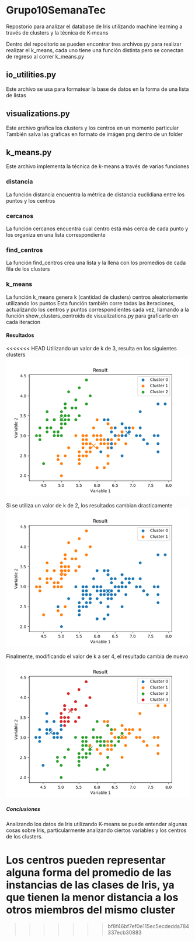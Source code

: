 # Grupo10SemanaTec
Repostorio para analizar el database de Iris utilizando machine learning
a través de clusters y la técnica de K-means

Dentro del repositorio se pueden encontrar tres archivos py para realizar
realizar el k_means, cada uno tiene una función distinta pero se conectan
de regreso al correr k_means.py

## io_utilities.py
Este archivo se usa para formatear la base de datos en la forma de una lista de
listas

## visualizations.py
Este archivo grafica los clusters y los centros en un momento particular
También salva las graficas en formato de imágen png dentro de un folder

## k_means.py
Este archivo implementa la técnica de k-means a través de varias funciones

### distancia
La función distancia encuentra la métrica de distancia euclidiana entre los puntos y los centros

### cercanos
La función cercanos encuentra cual centro está más cerca de cada punto y los organiza en una lista correspondiente

### find_centros
La función find_centros crea una lista y la llena con los promedios de cada fila de los clusters

### k_means
La función k_means genera k (cantidad de clusters) centros aleatoriamente utilizando los puntos
Esta función también corre todas las iteraciones, actualizando los centros y puntos correspondientes cada vez, llamando a la función show_clusters_centroids de visualizations.py para graficarlo en cada iteracion

#### Resultados
<<<<<<< HEAD
Utilizando un valor de k de 3, resulta en los siguientes clusters
<img src="./images/run1/kmeans_Result.png" width="auto">

Si se utiliza un valor de k de 2, los resultados cambian drasticamente
<img src="./images/run4/kmeans_Result.png" width="auto">

Finalmente, modificando el valor de k a ser 4, el resultado cambia de nuevo
<img src="./images/run7/kmeans_Result.png" width="auto">

##### Conclusiones

Analizando los datos de Iris utilizando K-means se puede entender algunas cosas sobre Iris, particularmente analizando ciertos variables y los centros de los clusters.

Los centros pueden representar alguna forma del promedio de las instancias de las clases de Iris, ya que tienen la menor distancia a los otros miembros del mismo cluster
=======
>>>>>>> bf8f46bf7ef0e115ec5ecdedda784337ecb30883

